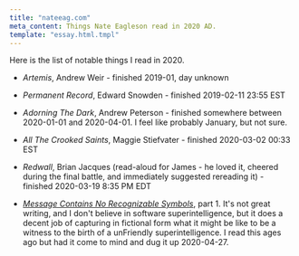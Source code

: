 ```yaml
---
title: "nateeag.com"
meta_content: Things Nate Eagleson read in 2020 AD.
template: "essay.html.tmpl"
---
```


Here is the list of notable things I read in 2020.

* _Artemis_, Andrew Weir - finished 2019-01, day unknown

* _Permanent Record_, Edward Snowden - finished 2019-02-11 23:55 EST

* _Adorning The Dark_, Andrew Peterson - finished somewhere between 2020-01-01
  and 2020-04-01. I feel like probably January, but not sure.

* _All The Crooked Saints_, Maggie Stiefvater - finished 2020-03-02 00:33 EST

* _Redwall_, Brian Jacques (read-aloud for James - he loved it, cheered during
  the final battle, and immediately suggested rereading it) - finished
  2020-03-19 8:35 PM EDT

* [_Message Contains No Recognizable
  Symbols_](https://www.ssec.wisc.edu/~billh/g/mcnrs.html), part 1. It's not
  great writing, and I don't believe in software superintelligence, but it does
  a decent job of capturing in fictional form what it might be like to be a
  witness to the birth of a unFriendly superintelligence. I read this ages ago
  but had it come to mind and dug it up 2020-04-27.
